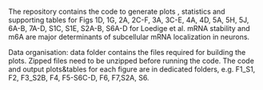 The repository contains the code to generate plots , statistics and supporting tables for Figs 1D, 1G, 2A, 2C-F, 3A, 3C-E, 4A, 4D, 5A, 5H, 5J, 6A-B, 7A-D, S1C, S1E, S2A-B, S6A-D for Loedige et al. mRNA stability and m6A are major determinants of subcellular mRNA localization in neurons.

Data organisation: data folder contains the files required for building the plots. Zipped files need to be unzipped before running the code. The code and output plots&tables for each figure are in dedicated folders, e.g. F1_S1, F2, F3_S2B, F4, F5-S6C-D, F6, F7,S2A, S6. 
